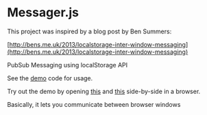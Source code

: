 # Messager.js

This project was inspired by a blog post by Ben Summers:

[http://bens.me.uk/2013/localstorage-inter-window-messaging](http://bens.me.uk/2013/localstorage-inter-window-messaging)

PubSub Messaging using localStorage API

See the [demo](https://github.com/genwi/messager.js/tree/master/demo) code for usage. 

Try out the demo by opening [this](http://repo-examples.s3.amazonaws.com/messager/demo/one.html) and [this](http://repo-examples.s3.amazonaws.com/messager/demo/two.html) side-by-side in a browser.

Basically, it lets you communicate between browser windows 